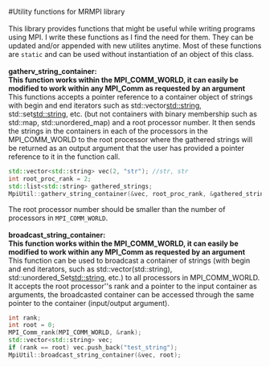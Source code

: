 #Utility functions for MRMPI library</br>
</br>
This library provides functions that might be useful while writing programs using MPI. I write these functions as I find the need for them. They can be updated and/or appended with new utilites anytime. Most of these functions are `static` and can be used without instantiation of an object of this class.</br>
</br>
**gatherv_string_container:**</br>
**This function works within the MPI_COMM_WORLD, it can easily be modified to work within any MPI_Comm as requested by an argument**</br>
This functions accepts a pointer reference to a container object of strings with begin and end iterators such as std::vector<std::string>, std::set<std::string>, etc. (but not containers with binary membership such as std::map, std::unordered_map) and a root processor number. It then sends the strings in the containers in each of the processors in the MPI_COMM_WORLD to the root processor where the gathered strings will be returned as an output argument that the user has provided a pointer reference to it in the function call.
```c++
std::vector<std::string> vec(2, "str"); //str, str
int root_proc_rank = 2;
std::list<std::string> gathered_strings;
MpiUtil::gatherv_string_container(&vec, root_proc_rank, &gathered_strings);
```
The root processor number should be smaller than the number of processors in `MPI_COMM_WORLD`.</br>
</br>
**broadcast_string_container:**</br>
**This function works within the MPI_COMM_WORLD, it can easily be modified to work within any MPI_Comm as requested by an argument**</br>
This function can be used to broadcast a container of strings (with begin and end iterators, such as std::vector(std::string), std::unordered_Set<std::string>, etc.) to all processors in MPI_COMM_WORLD.</br>
It accepts the root processor''s rank and a pointer to the input container as arguments, the broadcasted container can be accessed through the same pointer to the container (input/output argument).
```c++
int rank; 
int root = 0;
MPI_Comm_rank(MPI_COMM_WORLD, &rank);
std::vector<std::string> vec;
if (rank == root) vec.push_back("test_string");
MpiUtil::broadcast_string_container(&vec, root);
```
